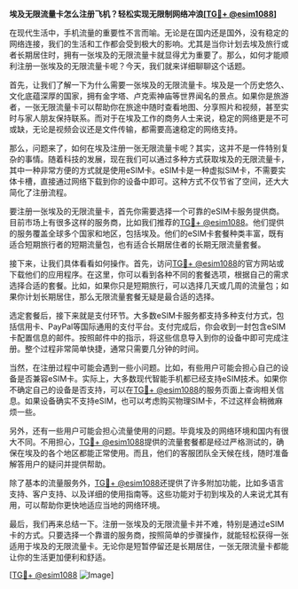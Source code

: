 **埃及无限流量卡怎么注册飞机？轻松实现无限制网络冲浪[[TG💪+ @esim1088](https://t.me/s/esim1088)]**

在现代生活中，手机流量的重要性不言而喻。无论是在国内还是国外，没有稳定的网络连接，我们的生活和工作都会受到极大的影响。尤其是当你计划去埃及旅行或者长期居住时，拥有一张埃及的无限流量卡就显得尤为重要了。那么，如何才能顺利注册一张埃及的无限流量卡呢？今天，我们就来详细聊聊这个话题。

首先，让我们了解一下为什么需要一张埃及的无限流量卡。埃及是一个历史悠久、文化底蕴深厚的国家，拥有金字塔、卢克索神庙等世界闻名的景点。如果你是旅游者，一张无限流量卡可以帮助你在旅途中随时查看地图、分享照片和视频，甚至实时与家人朋友保持联系。而对于在埃及工作的商务人士来说，稳定的网络更是不可或缺，无论是视频会议还是文件传输，都需要高速稳定的网络支持。

那么，问题来了，如何在埃及注册一张无限流量卡呢？其实，这并不是一件特别复杂的事情。随着科技的发展，现在我们可以通过多种方式获取埃及的无限流量卡，其中一种非常方便的方式就是使用eSIM卡。eSIM卡是一种虚拟SIM卡，不需要实体卡槽，直接通过网络下载到你的设备中即可。这种方式不仅节省了空间，还大大简化了注册流程。

要注册一张埃及的无限流量卡，首先你需要选择一个可靠的eSIM卡服务提供商。目前市场上有很多这样的服务商，比如我们推荐的[TG💪+ @esim1088](https://t.me/s/esim1088)。他们提供的服务覆盖全球多个国家和地区，包括埃及。他们的eSIM卡套餐种类丰富，既有适合短期旅行者的短期流量包，也有适合长期居住者的长期无限流量套餐。

接下来，让我们具体看看如何操作。首先，访问[TG💪+ @esim1088](https://t.me/s/esim1088)的官方网站或下载他们的应用程序。在这里，你可以看到各种不同的套餐选项，根据自己的需求选择合适的套餐。比如，如果你只是短期旅行，可以选择几天或几周的流量包；如果你计划长期居住，那么无限流量套餐无疑是最合适的选择。

选定套餐后，接下来就是支付环节。大多数eSIM卡服务都支持多种支付方式，包括信用卡、PayPal等国际通用的支付平台。支付完成后，你会收到一封包含eSIM卡配置信息的邮件。按照邮件中的指示，将这些信息导入到你的设备中即可完成注册。整个过程非常简单快捷，通常只需要几分钟的时间。

当然，在注册过程中可能会遇到一些小问题。比如，有些用户可能会担心自己的设备是否兼容eSIM卡。实际上，大多数现代智能手机都已经支持eSIM技术。如果你不确定自己的设备是否支持，可以在[TG💪+ @esim1088](https://t.me/s/esim1088)的服务页面上查询相关信息。如果设备确实不支持eSIM，也可以考虑购买物理SIM卡，不过这样会稍微麻烦一些。

另外，还有一些用户可能会担心流量使用的问题。毕竟埃及的网络环境和国内有很大不同。不用担心，[TG💪+ @esim1088](https://t.me/s/esim1088)提供的流量套餐都是经过严格测试的，确保在埃及的各个地区都能正常使用。而且，他们的客服团队全天候在线，随时准备解答用户的疑问并提供帮助。

除了基本的流量服务外，[TG💪+ @esim1088](https://t.me/s/esim1088)还提供了许多附加功能，比如多语言支持、客户支持、以及详细的使用指南等。这些功能对于初到埃及的人来说尤其有用，可以帮助你更快地适应当地的网络环境。

最后，我们再来总结一下。注册一张埃及的无限流量卡并不难，特别是通过eSIM卡的方式。只要选择一个靠谱的服务商，按照简单的步骤操作，就能轻松获得一张适用于埃及的无限流量卡。无论你是短暂停留还是长期居住，一张无限流量卡都能让你的生活更加便利和舒适。

[[TG💪+ @esim1088](https://t.me/s/esim1088) ![Image](https://i.postimg.cc/4NQfJmqS/Snipaste-2025-05-13-00-14-12.png)]